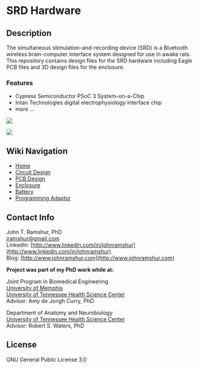# SRD Hardware

## Description

The simultaneous stimulation-and-recording device (SRD) is a Bluetooth wireless brain-computer interface system designed for use in awake rats. This repository contains design files for the SRD hardware including Eagle PCB files and 3D design files for the enclosure.

### Features
- Cypress Semiconductor PSoC 3 System-on-a-Chip 
- Intan Technologies digital electrophysiology interface chip
- more ...

![](https://raw.githubusercontent.com/wiki/jramshur/SRD_Hardware/images/3D/SRD_pcb_4.png)

![](https://raw.githubusercontent.com/wiki/jramshur/SRD_Hardware/images/3D/SRD_case_noTop_3.png)

## Wiki Navigation

* [Home][home]
* [Circuit Design][circuit]
* [PCB Design][pcb]
* [Enclosure][enclosure]
* [Battery][battery]
* [Programming Adaptor][adaptor]

[home]: https://github.com/jramshur/SRD_Hardware/wiki/Home
[circuit]: https://github.com/jramshur/SRD_Hardware/wiki/Circuit
[pcb]: https://github.com/jramshur/SRD_Hardware/wiki/PCB
[enclosure]: https://github.com/jramshur/SRD_Hardware/wiki/Enclosure
[battery]: https://github.com/jramshur/SRD_Hardware/wiki/Battery
[adaptor]: https://github.com/jramshur/SRD_Hardware/wiki/Programming-Adaptor

## Contact Info

John T. Ramshur, PhD  
jramshur@gmail.com  
LinkedIn: [http://www.linkedin.com/in/johnramshur](http://www.linkedin.com/in/johnramshur)  
Blog: [http://www.johnramshur.com](http://www.johnramshur.com)

**Project was part of my PhD work while at:**

Joint Program in Biomedical Engineering  
[University of Memphis](http://www.memphis.edu/bme/)  
[University of Tennessee Health Science Center](http://www.uthsc.edu/bme/)  
Advisor: Amy de Jongh Curry, PhD

Department of Anatomy and Neurobiology  
[University of Tennessee Health Science Center](https://www.uthsc.edu/anatomy-neurobiology/)  
Advisor: Robert S. Waters, PhD

## License

GNU General Public License 3.0
